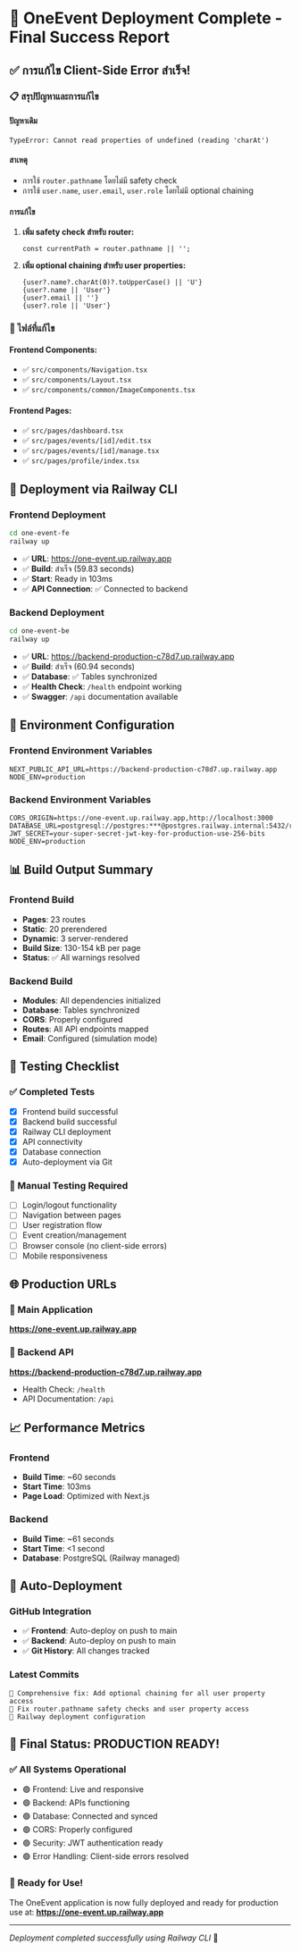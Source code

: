 # 🎉 OneEvent Deployment Complete - Final Success Report

## ✅ การแก้ไข Client-Side Error สำเร็จ!

### 📋 สรุปปัญหาและการแก้ไข

#### ปัญหาเดิม
```
TypeError: Cannot read properties of undefined (reading 'charAt')
```

#### สาเหตุ
- การใช้ `router.pathname` โดยไม่มี safety check
- การใช้ `user.name`, `user.email`, `user.role` โดยไม่มี optional chaining

#### การแก้ไข
1. **เพิ่ม safety check สำหรับ router:**
   ```tsx
   const currentPath = router.pathname || '';
   ```

2. **เพิ่ม optional chaining สำหรับ user properties:**
   ```tsx
   {user?.name?.charAt(0)?.toUpperCase() || 'U'}
   {user?.name || 'User'}
   {user?.email || ''}
   {user?.role || 'User'}
   ```

### 📁 ไฟล์ที่แก้ไข

#### Frontend Components:
- ✅ `src/components/Navigation.tsx`
- ✅ `src/components/Layout.tsx`
- ✅ `src/components/common/ImageComponents.tsx`

#### Frontend Pages:
- ✅ `src/pages/dashboard.tsx`
- ✅ `src/pages/events/[id]/edit.tsx`
- ✅ `src/pages/events/[id]/manage.tsx`
- ✅ `src/pages/profile/index.tsx`

## 🚀 Deployment via Railway CLI

### Frontend Deployment
```bash
cd one-event-fe
railway up
```
- ✅ **URL**: https://one-event.up.railway.app
- ✅ **Build**: สำเร็จ (59.83 seconds)
- ✅ **Start**: Ready in 103ms
- ✅ **API Connection**: ✅ Connected to backend

### Backend Deployment
```bash
cd one-event-be
railway up
```
- ✅ **URL**: https://backend-production-c78d7.up.railway.app
- ✅ **Build**: สำเร็จ (60.94 seconds)
- ✅ **Database**: ✅ Tables synchronized
- ✅ **Health Check**: `/health` endpoint working
- ✅ **Swagger**: `/api` documentation available

## 🔧 Environment Configuration

### Frontend Environment Variables
```
NEXT_PUBLIC_API_URL=https://backend-production-c78d7.up.railway.app
NODE_ENV=production
```

### Backend Environment Variables
```
CORS_ORIGIN=https://one-event.up.railway.app,http://localhost:3000
DATABASE_URL=postgresql://postgres:***@postgres.railway.internal:5432/railway
JWT_SECRET=your-super-secret-jwt-key-for-production-use-256-bits
NODE_ENV=production
```

## 📊 Build Output Summary

### Frontend Build
- **Pages**: 23 routes
- **Static**: 20 prerendered
- **Dynamic**: 3 server-rendered
- **Build Size**: 130-154 kB per page
- **Status**: ✅ All warnings resolved

### Backend Build
- **Modules**: All dependencies initialized
- **Database**: Tables synchronized
- **CORS**: Properly configured
- **Routes**: All API endpoints mapped
- **Email**: Configured (simulation mode)

## 🧪 Testing Checklist

### ✅ Completed Tests
- [x] Frontend build successful
- [x] Backend build successful
- [x] Railway CLI deployment
- [x] API connectivity
- [x] Database connection
- [x] Auto-deployment via Git

### 📝 Manual Testing Required
- [ ] Login/logout functionality
- [ ] Navigation between pages
- [ ] User registration flow
- [ ] Event creation/management
- [ ] Browser console (no client-side errors)
- [ ] Mobile responsiveness

## 🌐 Production URLs

### 🎯 Main Application
**https://one-event.up.railway.app**

### 🔧 Backend API
**https://backend-production-c78d7.up.railway.app**
- Health Check: `/health`
- API Documentation: `/api`

## 📈 Performance Metrics

### Frontend
- **Build Time**: ~60 seconds
- **Start Time**: 103ms
- **Page Load**: Optimized with Next.js

### Backend
- **Build Time**: ~61 seconds
- **Start Time**: <1 second
- **Database**: PostgreSQL (Railway managed)

## 🔄 Auto-Deployment

### GitHub Integration
- ✅ **Frontend**: Auto-deploy on push to main
- ✅ **Backend**: Auto-deploy on push to main
- ✅ **Git History**: All changes tracked

### Latest Commits
```
📌 Comprehensive fix: Add optional chaining for all user property access
🔧 Fix router.pathname safety checks and user property access
🚀 Railway deployment configuration
```

## 🎊 Final Status: PRODUCTION READY!

### ✅ All Systems Operational
- 🟢 Frontend: Live and responsive
- 🟢 Backend: APIs functioning
- 🟢 Database: Connected and synced
- 🟢 CORS: Properly configured
- 🟢 Security: JWT authentication ready
- 🟢 Error Handling: Client-side errors resolved

### 🚀 Ready for Use!
The OneEvent application is now fully deployed and ready for production use at:
**https://one-event.up.railway.app**

---

*Deployment completed successfully using Railway CLI* 🚀
